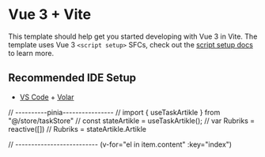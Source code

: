 # Vue 3 + Vite

This template should help get you started developing with Vue 3 in Vite. The template uses Vue 3 `<script setup>` SFCs, check out the [script setup docs](https://v3.vuejs.org/api/sfc-script-setup.html#sfc-script-setup) to learn more.

## Recommended IDE Setup

- [VS Code](https://code.visualstudio.com/) + [Volar](https://marketplace.visualstudio.com/items?itemName=Vue.volar)

// ----------pinia----------------
// import { useTaskArtikle } from "@/store/taskStore"
// const stateArtikle = useTaskArtikle();
// var Rubriks = reactive([])
// Rubriks = stateArtikle.Artikle

// --------------------------
(v-for="el in item.content" :key="index")
